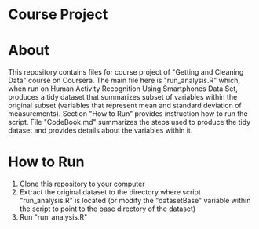 Course Project
=============
# About
This repository contains files for course project of "Getting and Cleaning Data" course on Coursera. The main file here is "run_analysis.R" which, when run on Human Activity Recognition Using Smartphones Data Set, produces a tidy dataset that summarizes subset of variables within the original subset (variables that represent mean and standard deviation of measurements). Section "How to Run" provides instruction how to run the script. File "CodeBook.md" summarizes the steps used to produce the tidy dataset and provides details about the variables within it.

# How to Run
1. Clone this repository to your computer
2. Extract the original dataset to the directory where script "run_analysis.R" is located (or modify the "datasetBase" variable within the script to point to the base directory of the dataset)
3. Run "run_analysis.R"
